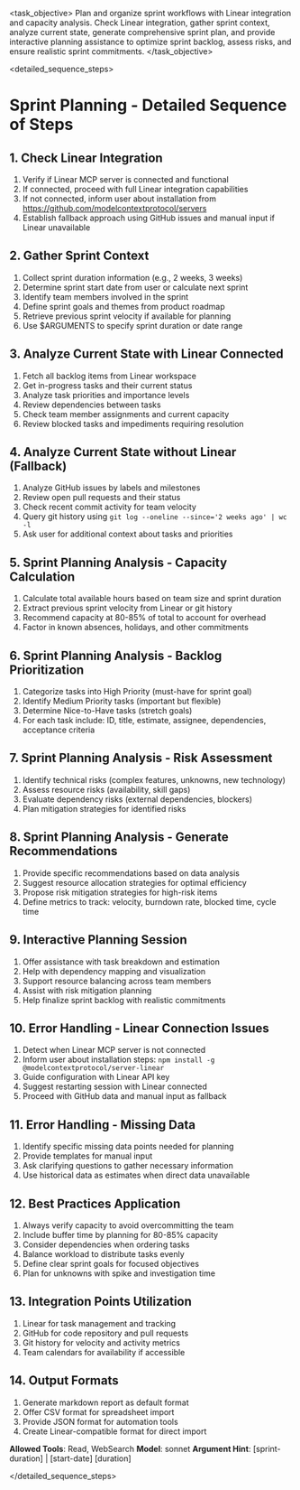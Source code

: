 <task name="Sprint Planning">

<task_objective>
Plan and organize sprint workflows with Linear integration and capacity analysis. Check Linear integration, gather sprint context, analyze current state, generate comprehensive sprint plan, and provide interactive planning assistance to optimize sprint backlog, assess risks, and ensure realistic sprint commitments.
</task_objective>

<detailed_sequence_steps>
# Sprint Planning - Detailed Sequence of Steps

## 1. Check Linear Integration

1. Verify if Linear MCP server is connected and functional
2. If connected, proceed with full Linear integration capabilities
3. If not connected, inform user about installation from https://github.com/modelcontextprotocol/servers
4. Establish fallback approach using GitHub issues and manual input if Linear unavailable

## 2. Gather Sprint Context

1. Collect sprint duration information (e.g., 2 weeks, 3 weeks)
2. Determine sprint start date from user or calculate next sprint
3. Identify team members involved in the sprint
4. Define sprint goals and themes from product roadmap
5. Retrieve previous sprint velocity if available for planning
6. Use $ARGUMENTS to specify sprint duration or date range

## 3. Analyze Current State with Linear Connected

1. Fetch all backlog items from Linear workspace
2. Get in-progress tasks and their current status
3. Analyze task priorities and importance levels
4. Review dependencies between tasks
5. Check team member assignments and current capacity
6. Review blocked tasks and impediments requiring resolution

## 4. Analyze Current State without Linear (Fallback)

1. Analyze GitHub issues by labels and milestones
2. Review open pull requests and their status
3. Check recent commit activity for team velocity
4. Query git history using `git log --oneline --since='2 weeks ago' | wc -l`
5. Ask user for additional context about tasks and priorities

## 5. Sprint Planning Analysis - Capacity Calculation

1. Calculate total available hours based on team size and sprint duration
2. Extract previous sprint velocity from Linear or git history
3. Recommend capacity at 80-85% of total to account for overhead
4. Factor in known absences, holidays, and other commitments

## 6. Sprint Planning Analysis - Backlog Prioritization

1. Categorize tasks into High Priority (must-have for sprint goal)
2. Identify Medium Priority tasks (important but flexible)
3. Determine Nice-to-Have tasks (stretch goals)
4. For each task include: ID, title, estimate, assignee, dependencies, acceptance criteria

## 7. Sprint Planning Analysis - Risk Assessment

1. Identify technical risks (complex features, unknowns, new technology)
2. Assess resource risks (availability, skill gaps)
3. Evaluate dependency risks (external dependencies, blockers)
4. Plan mitigation strategies for identified risks

## 8. Sprint Planning Analysis - Generate Recommendations

1. Provide specific recommendations based on data analysis
2. Suggest resource allocation strategies for optimal efficiency
3. Propose risk mitigation strategies for high-risk items
4. Define metrics to track: velocity, burndown rate, blocked time, cycle time

## 9. Interactive Planning Session

1. Offer assistance with task breakdown and estimation
2. Help with dependency mapping and visualization
3. Support resource balancing across team members
4. Assist with risk mitigation planning
5. Help finalize sprint backlog with realistic commitments

## 10. Error Handling - Linear Connection Issues

1. Detect when Linear MCP server is not connected
2. Inform user about installation steps: `npm install -g @modelcontextprotocol/server-linear`
3. Guide configuration with Linear API key
4. Suggest restarting session with Linear connected
5. Proceed with GitHub data and manual input as fallback

## 11. Error Handling - Missing Data

1. Identify specific missing data points needed for planning
2. Provide templates for manual input
3. Ask clarifying questions to gather necessary information
4. Use historical data as estimates when direct data unavailable

## 12. Best Practices Application

1. Always verify capacity to avoid overcommitting the team
2. Include buffer time by planning for 80-85% capacity
3. Consider dependencies when ordering tasks
4. Balance workload to distribute tasks evenly
5. Define clear sprint goals for focused objectives
6. Plan for unknowns with spike and investigation time

## 13. Integration Points Utilization

1. Linear for task management and tracking
2. GitHub for code repository and pull requests
3. Git history for velocity and activity metrics
4. Team calendars for availability if accessible

## 14. Output Formats

1. Generate markdown report as default format
2. Offer CSV format for spreadsheet import
3. Provide JSON format for automation tools
4. Create Linear-compatible format for direct import

**Allowed Tools**: Read, WebSearch
**Model**: sonnet
**Argument Hint**: [sprint-duration] | [start-date] [duration]

</detailed_sequence_steps>

</task>
